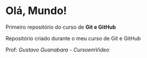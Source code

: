 # Olá, Mundo!
Primeiro repositório do curso de **Git e GitHub**

Repositório criado durante o meu curso de Git e GitHub

Prof: *Gustavo Guanabara - CursoemVideo*
